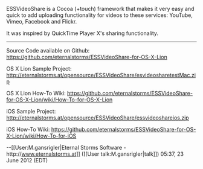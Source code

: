 ESSVideoShare is a Cocoa (+touch) framework that makes it very easy and quick to add uploading functionality for videos to these services:
YouTube, Vimeo, Facebook and Flickr.

It was inspired by QuickTime Player X's sharing functionality.

----

Source Code available on Github: https://github.com/eternalstorms/ESSVideoShare-for-OS-X-Lion

OS X Lion Sample Project: http://eternalstorms.at/opensource/ESSVideoShare/esvideosharetestMac.zip

OS X Lion How-To Wiki: https://github.com/eternalstorms/ESSVideoShare-for-OS-X-Lion/wiki/How-To-for-OS-X-Lion

iOS Sample Project: http://eternalstorms.at/opensource/ESSVideoShare/essvideoshareios.zip

iOS How-To Wiki: https://github.com/eternalstorms/ESSVideoShare-for-OS-X-Lion/wiki/How-To-for-iOS

--[[User:M.gansrigler|Eternal Storms Software - http&#58;//www.eternalstorms.at]] ([[User talk:M.gansrigler|talk]]) 05:37, 23 June 2012 (EDT)